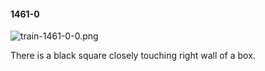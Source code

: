 #### 1461-0
![train-1461-0-0.png](https://github.com/lil-lab/nlvr/raw/master/nlvr/train/images/42/train-1461-0-0.png "train-1461-0-0.png")

There is a black square closely touching right wall of a box.